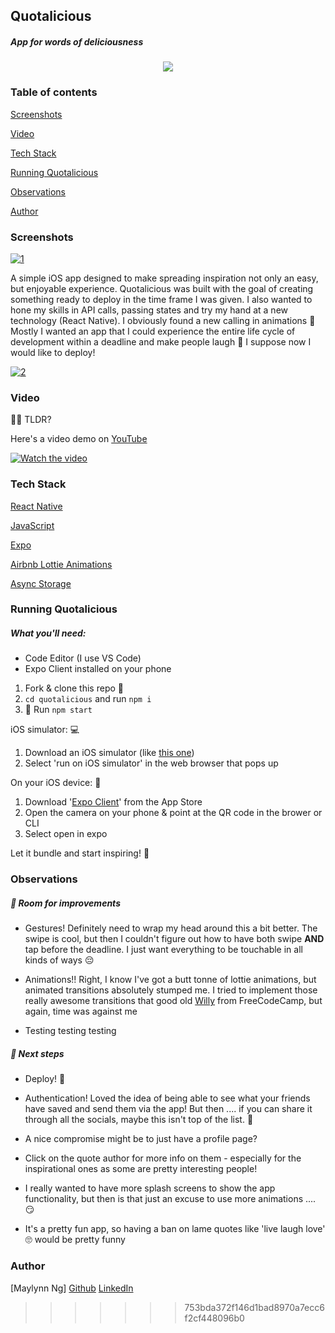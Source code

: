 ## Quotalicious

##### App for words of deliciousness 

<p align="center">
  <img src="https://s8.gifyu.com/images/quotaliciousLogo.gif" />
</p>

### Table of contents

[Screenshots](#screen-shots)

[Video](#video)

[Tech Stack](#tech-stack)  

[Running Quotalicious](#running-quotalicious)  

[Observations](#observations)  

[Author](#author)  



### Screenshots

<a href="https://ibb.co/4dTM26Y"><img src="https://i.ibb.co/dg26tdL/1.png" alt="1" border="0" /></a>

A simple iOS app designed to make spreading inspiration not only an easy, but enjoyable experience. Quotalicious was built with the goal of creating something ready to deploy in the time frame I was given. I also wanted to hone my skills in API calls, passing states and try my hand at a new technology (React Native). I obviously found a new calling in animations :green_heart: Mostly I wanted an app that I could experience the entire life cycle of development within a deadline and make people laugh :grimacing: I suppose now I would like to deploy!


<a href="https://ibb.co/Z2XXzjK"><img src="https://i.ibb.co/Bn332pj/2.png" alt="2" border="0" /></a>


### Video

:no_good_woman: TLDR?

Here's a video demo on [YouTube](https://youtu.be/7rETqXeTP14)

[![Watch the video](https://ibb.co/HHq9g0h)](https://www.youtube.com/watch?v=7rETqXeTP14&feature=youtu.be)

### Tech Stack

[React Native](https://reactnative.dev/)  

[JavaScript](https://www.javascript.com/)  

[Expo](https://expo.io/)  

[Airbnb Lottie Animations](https://airbnb.io/lottie/#/)  

[Async Storage](https://github.com/react-native-community/async-storage)  



### Running Quotalicious

##### What you'll need:

- Code Editor (I use VS Code)
- Expo Client installed on your phone



1. Fork & clone this repo :fork_and_knife:
2. `cd quotalicious` and run `npm i` 
3. :rocket: Run `npm start` 



iOS simulator: :computer:

1. Download an iOS simulator (like [this one](https://apps.apple.com/gb/app/xcode/id497799835?mt=12))
2. Select 'run on iOS simulator' in the web browser that pops up



On your iOS device: :iphone:

1. Download '[Expo Client](https://apps.apple.com/gb/app/expo-client/id982107779)' from the App Store
2. Open the camera on your phone & point at the QR code in the brower or CLI
3. Select open in expo



Let it bundle and start inspiring! :dizzy:



### Observations

##### 🧰 Room for improvements

- Gestures! Definitely need to wrap my head around this a bit better. The swipe is cool, but then I couldn't figure out how to have both swipe **AND** tap before the deadline. I just want everything to be touchable in all kinds of ways :pensive:

- Animations!! Right, I know I've got a butt tonne of lottie animations, but animated transitions absolutely stumped me. I tried to implement those really awesome transitions that good old [Willy](https://www.youtube.com/user/wcandill) from FreeCodeCamp, but again, time was against me
- Testing testing testing 



##### :wrench: Next steps

- Deploy! :tada: 

- Authentication! Loved the idea of being able to see what your friends have saved and send them via the app! But then .... if you can share it through all the socials, maybe this isn't top of the list. 🤔

- A nice compromise might be to just have a profile page? 

- Click on the quote author for more info on them - especially for the inspirational ones as some are pretty interesting people!

- I really wanted to have more splash screens to show the app functionality, but then is that just an excuse to use more animations .... :smirk:

- It's a pretty fun app, so having a ban on lame quotes like 'live laugh love' :roll_eyes: would be pretty funny

  

### Author

[Maylynn Ng]  [Github](https://github.com/maylynn-ng/) [LinkedIn](https://www.linkedin.com/in/maylynn-ng/) 
>>>>>>> 753bda372f146d1bad8970a7ecc6f2cf448096b0

